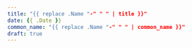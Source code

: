 ```yaml
---
title: "{{ replace .Name "-" " " | title }}"
date: {{ .Date }}
common_name: "{{ replace .Name "-" " " | common_name }}"
draft: true
---
```


